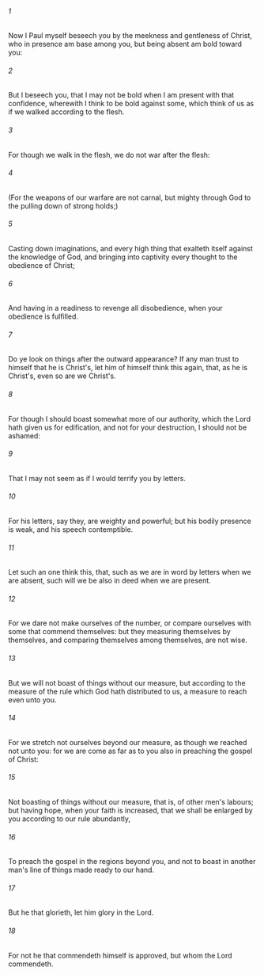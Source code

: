 ###### 1
Now I Paul myself beseech you by the meekness and gentleness of Christ, who in presence am base among you, but being absent am bold toward you:

###### 2
But I beseech you, that I may not be bold when I am present with that confidence, wherewith I think to be bold against some, which think of us as if we walked according to the flesh.

###### 3
For though we walk in the flesh, we do not war after the flesh:

###### 4
(For the weapons of our warfare are not carnal, but mighty through God to the pulling down of strong holds;)

###### 5
Casting down imaginations, and every high thing that exalteth itself against the knowledge of God, and bringing into captivity every thought to the obedience of Christ;

###### 6
And having in a readiness to revenge all disobedience, when your obedience is fulfilled.

###### 7
Do ye look on things after the outward appearance? If any man trust to himself that he is Christ's, let him of himself think this again, that, as he is Christ's, even so are we Christ's.

###### 8
For though I should boast somewhat more of our authority, which the Lord hath given us for edification, and not for your destruction, I should not be ashamed:

###### 9
That I may not seem as if I would terrify you by letters.

###### 10
For his letters, say they, are weighty and powerful; but his bodily presence is weak, and his speech contemptible.

###### 11
Let such an one think this, that, such as we are in word by letters when we are absent, such will we be also in deed when we are present.

###### 12
For we dare not make ourselves of the number, or compare ourselves with some that commend themselves: but they measuring themselves by themselves, and comparing themselves among themselves, are not wise.

###### 13
But we will not boast of things without our measure, but according to the measure of the rule which God hath distributed to us, a measure to reach even unto you.

###### 14
For we stretch not ourselves beyond our measure, as though we reached not unto you: for we are come as far as to you also in preaching the gospel of Christ:

###### 15
Not boasting of things without our measure, that is, of other men's labours; but having hope, when your faith is increased, that we shall be enlarged by you according to our rule abundantly,

###### 16
To preach the gospel in the regions beyond you, and not to boast in another man's line of things made ready to our hand.

###### 17
But he that glorieth, let him glory in the Lord.

###### 18
For not he that commendeth himself is approved, but whom the Lord commendeth.

